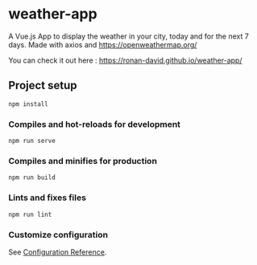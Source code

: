 # weather-app

A Vue.js App to display the weather in your city, today and for the next 7 days.
Made with axios and https://openweathermap.org/

You can check it out here : https://ronan-david.github.io/weather-app/

## Project setup
```
npm install
```

### Compiles and hot-reloads for development
```
npm run serve
```

### Compiles and minifies for production
```
npm run build
```

### Lints and fixes files
```
npm run lint
```

### Customize configuration
See [Configuration Reference](https://cli.vuejs.org/config/).
